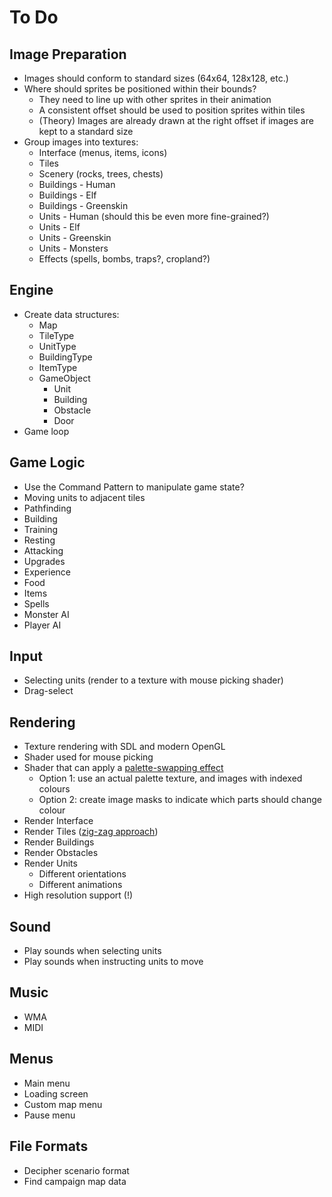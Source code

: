# To Do

## Image Preparation

 - Images should conform to standard sizes (64x64, 128x128, etc.)
 - Where should sprites be positioned within their bounds?
    - They need to line up with other sprites in their animation
    - A consistent offset should be used to position sprites within tiles
    - (Theory) Images are already drawn at the right offset if images are kept to a standard size
 - Group images into textures:
    - Interface (menus, items, icons)
    - Tiles
    - Scenery (rocks, trees, chests)
    - Buildings - Human
    - Buildings - Elf
    - Buildings - Greenskin
    - Units - Human (should this be even more fine-grained?)
    - Units - Elf
    - Units - Greenskin
    - Units - Monsters
    - Effects (spells, bombs, traps?, cropland?)

## Engine

 - Create data structures:
    - Map
    - TileType
    - UnitType
    - BuildingType
    - ItemType
    - GameObject
        - Unit
        - Building
        - Obstacle
        - Door
 - Game loop

## Game Logic

 - Use the Command Pattern to manipulate game state?
 - Moving units to adjacent tiles
 - Pathfinding
 - Building
 - Training
 - Resting
 - Attacking
 - Upgrades
 - Experience
 - Food
 - Items
 - Spells
 - Monster AI
 - Player AI

## Input

 - Selecting units (render to a texture with mouse picking shader)
 - Drag-select

## Rendering

 - Texture rendering with SDL and modern OpenGL
 - Shader used for mouse picking
 - Shader that can apply a [palette-swapping effect](https://gamedev.stackexchange.com/questions/43294/creating-a-retro-style-palette-swapping-effect-in-opengl)
    - Option 1: use an actual palette texture, and images with indexed colours
    - Option 2: create image masks to indicate which parts should change colour
 - Render Interface
 - Render Tiles ([zig-zag approach](/docs/MECHANICS.md))
 - Render Buildings
 - Render Obstacles
 - Render Units
    - Different orientations
    - Different animations
 - High resolution support (!)

## Sound

 - Play sounds when selecting units
 - Play sounds when instructing units to move

## Music

 - WMA
 - MIDI

## Menus

 - Main menu
 - Loading screen
 - Custom map menu
 - Pause menu

## File Formats

 - Decipher scenario format
 - Find campaign map data
